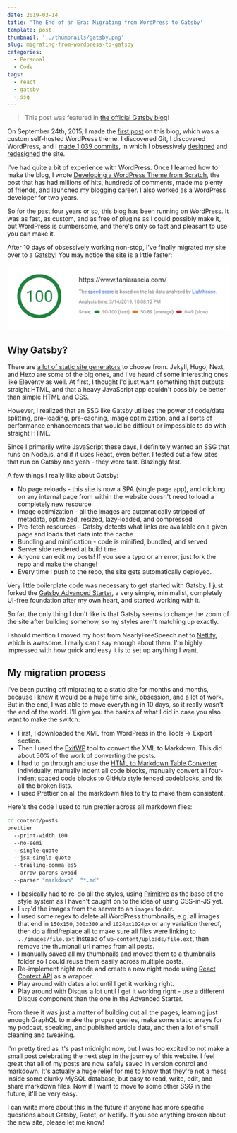 ```yaml
---
date: 2019-03-14
title: 'The End of an Era: Migrating from WordPress to Gatsby'
template: post
thumbnail: '../thumbnails/gatsby.png'
slug: migrating-from-wordpress-to-gatsby
categories:
  - Personal
  - Code
tags:
  - react
  - gatsby
  - ssg
---
```


<blockquote class="quotation"><p>This post was featured in <a href="https://www.gatsbyjs.org/blog/2019-03-21-migrating-from-wordpress-to-gatsby/">the official Gatsby blog</a>!</p></blockquote>

On September 24th, 2015, I made the [first post](/getting-started-with-git) on this blog, which was a custom self-hosted WordPress theme. I discovered Git, I discovered WordPress, and I [made 1,039 commits](https://github.com/taniarascia/oblate), in which I obsessively [designed](https://www.taniarascia.com/version-2-0-website-redesign-863-commits-later) and [redesigned](https://www.taniarascia.com/website-redesign-version-4-0) the site.

I've had quite a bit of experience with WordPress. Once I learned how to make the blog, I wrote [Developing a WordPress Theme from Scratch](/developing-a-wordpress-theme-from-scratch), the post that has had millions of hits, hundreds of comments, made me plenty of friends, and launched my blogging career. I also worked as a WordPress developer for two years.

So for the past four years or so, this blog has been running on WordPress. It was as fast, as custom, and as free of plugins as I could possibly make it, but WordPress is cumbersome, and there's only so fast and pleasant to use you can make it.

After 10 days of obsessively working non-stop, I've finally migrated my site over to a [Gatsby](https://www.gatsbyjs.org/)! You may notice the site is a little faster:

![](../images/speed.png)

## Why Gatsby?

There are [a lot of static site generators](https://www.staticgen.com/) to choose from. Jekyll, Hugo, Next, and Hexo are some of the big ones, and I've heard of some interesting ones like Eleventy as well. At first, I thought I'd just want something that outputs straight HTML, and that a heavy JavaScript app couldn't possibly be better than simple HTML and CSS.

However, I realized that an SSG like Gatsby utilizes the power of code/data splitting, pre-loading, pre-caching, image optimization, and all sorts of performance enhancements that would be difficult or impossible to do with straight HTML.

Since I primarily write JavaScript these days, I definitely wanted an SSG that runs on Node.js, and if it uses React, even better. I tested out a few sites that run on Gatsby and yeah - they were fast. Blazingly fast.

A few things I really like about Gatsby:

- No page reloads - this site is now a SPA (single page app), and clicking on any internal page from within the website doesn't need to load a completely new resource
- Image optimization - all the images are automatically stripped of metadata, optimized, resized, lazy-loaded, and compressed
- Pre-fetch resources - Gatsby detects what links are available on a given page and loads that data into the cache
- Bundling and minification - code is minified, bundled, and served
- Server side rendered at build time
- Anyone can edit my posts! If you see a typo or an error, just fork the repo and make the change!
- Every time I push to the repo, the site gets automatically deployed.

Very little boilerplate code was necessary to get started with Gatsby. I just forked the [Gatsby Advanced Starter](https://github.com/vagr9k/gatsby-advanced-starter/), a very simple, minimalist, completely UI-free foundation after my own heart, and started working with it.

So far, the only thing I don't like is that Gatsby seems to change the zoom of the site after building somehow, so my styles aren't matching up exactly.

I should mention I moved my host from NearlyFreeSpeech.net to [Netlify](https://www.netlify.com/), which is awesome. I really can't say enough about them. I'm highly impressed with how quick and easy it is to set up anything I want.

## My migration process

I've been putting off migrating to a static site for months and months, because I knew it would be a huge time sink, obsession, and a lot of work. But in the end, I was able to move everything in 10 days, so it really wasn't the end of the world. I'll give you the basics of what I did in case you also want to make the switch:

- First, I downloaded the XML from WordPress in the Tools -> Export section.
- Then I used the [ExitWP](https://github.com/thomasf/exitwp) tool to convert the XML to Markdown. This did about 50% of the work of converting the posts.
- I had to go through and use the [HTML to Markdown Table Converter](https://jmalarcon.github.io/markdowntables/) individually, manually indent all code blocks, manually convert all four-indent spaced code blocks to GitHub style fenced codeblocks, and fix all the broken lists.
- I used Prettier on all the markdown files to try to make them consistent.

Here's the code I used to run prettier across all markdown files:

```bash
cd content/posts
prettier
  --print-width 100
  --no-semi
  --single-quote
  --jsx-single-quote
  --trailing-comma es5
  --arrow-parens avoid
  --parser "markdown"  "*.md"
```

- I basically had to re-do all the styles, using [Primitive](https://taniarascia.github.io/primitive) as the base of the style system as I haven't caught on to the idea of using CSS-in-JS yet.
- I `scp`'d the images from the server to an `images` folder.
- I used some regex to delete all WordPress thumbnails, e.g. all images that end in `150x150`, `300x300` and `1024px1024px` or any variation thereof, then do a find/replace all to make sure all files were linking to `../images/file.ext` instead of `wp-content/uploads/file.ext`, then remove the thumbnail url names from all posts.
- I manually saved all my thumbnails and moved them to a thumbnails folder so I could reuse them easily across multiple posts.
- Re-implement night mode and create a new night mode using [React Context API](https://www.gatsbyjs.org/blog/2019-01-31-using-react-context-api-with-gatsby/) as a wrapper.
- Play around with dates a lot until I get it working right.
- Play around with Disqus a lot until I get it working right - use a different Disqus component than the one in the Advanced Starter.

From there it was just a matter of building out all the pages, learning just enough GraphQL to make the proper queries, make some static arrays for my podcast, speaking, and published article data, and then a lot of small cleaning and tweaking.

I'm pretty tired as it's past midnight now, but I was too excited to not make a small post celebrating the next step in the journey of this website. I feel great that all of my posts are now safely saved in version control and markdown. It's actually a huge relief for me to know that they're not a mess inside some clunky MySQL database, but easy to read, write, edit, and share markdown files. Now if I want to move to some other SSG in the future, it'll be very easy.

I can write more about this in the future if anyone has more specific questions about Gatsby, React, or Netlify. If you see anything broken about the new site, please let me know!
